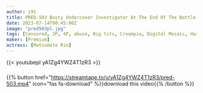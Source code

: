 ```yaml
---
author: j91
title: PRED-503 Busty Undercover Investigator At The End Of The Battle Between Mission And Aphrodisiac Kimeseku... Riho Matsumoto
date: 2023-07-14T00:45:00Z
image: "pred503pl.jpg"
tags: [Censored, 3P, 4P, abuse, Big tits, Creampie, Digital Mosaic, Hardcore, Nasty, Solowork]
maker: [Premium]
actress: [Matsumoto Rio]
---
```



{{< youtubepl yA1Zg4YWZ4T1zR3 >}}
###

{{% button href="https://streamtape.to/v/yA1Zg4YWZ4T1zR3/pred-503.mp4" icon="fas fa-download" %}}download this video{{% /button %}}

